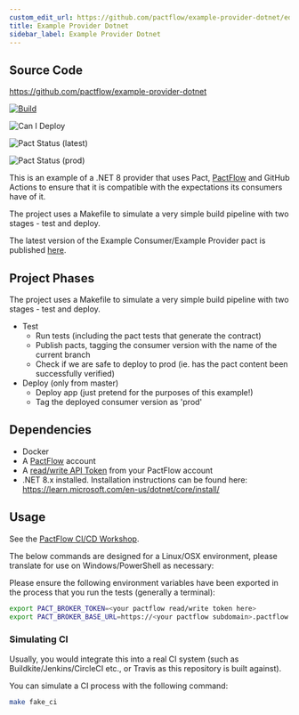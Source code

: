```yaml
---
custom_edit_url: https://github.com/pactflow/example-provider-dotnet/edit/master/README.md
title: Example Provider Dotnet
sidebar_label: Example Provider Dotnet
---
```


<!-- This file has been synced from the pactflow/example-provider-dotnet repository. Please do not edit it directly. The URL of the source file can be found in the custom_edit_url value above -->

## Source Code

https://github.com/pactflow/example-provider-dotnet


[![Build](https://github.com/pactflow/example-provider-dotnet/actions/workflows/build.yml/badge)](https://github.com/pactflow/example-provider-dotnet/actions/workflows/build.yml)

![Can I Deploy](https://testdemo.pactflow.io/pacticipants/pactflow-example-provider-dotnet/branches/master/latest-version/can-i-deploy/to-environment/production/badge)

![Pact Status](https://testdemo.pactflow.io/pacts/provider/pactflow-example-provider-dotnet/consumer/pactflow-example-consumer-dotnet/latest/badge) (latest)

![Pact Status](https://testdemo.pactflow.io/pacts/provider/pactflow-example-provider-dotnet/consumer/pactflow-example-consumer-dotnet/latest/prod/badge) (prod)

This is an example of a .NET 8 provider that uses Pact, [PactFlow](https://pactflow.io) and GitHub Actions to ensure that it is compatible with the expectations its consumers have of it.

The project uses a Makefile to simulate a very simple build pipeline with two stages - test and deploy.

The latest version of the Example Consumer/Example Provider pact is published [here](https://test.pactflow.io/pacts/provider/pactflow-example-provider-dotnet/consumer/pactflow-example-consumer/latest).

## Project Phases

The project uses a Makefile to simulate a very simple build pipeline with two stages - test and deploy.

* Test
  * Run tests (including the pact tests that generate the contract)
  * Publish pacts, tagging the consumer version with the name of the current branch
  * Check if we are safe to deploy to prod (ie. has the pact content been successfully verified)
* Deploy (only from master)
  * Deploy app (just pretend for the purposes of this example!)
  * Tag the deployed consumer version as 'prod'

## Dependencies

* Docker
* A [PactFlow](https://pactflow.io) account
* A [read/write API Token](https://docs.pactflow.io/#configuring-your-api-token) from your PactFlow account
* .NET 8.x installed. Installation instructions can be found here: <https://learn.microsoft.com/en-us/dotnet/core/install/>

## Usage

See the [PactFlow CI/CD Workshop](https://github.com/pactflow/ci-cd-workshop).

The below commands are designed for a Linux/OSX environment, please translate for use on Windows/PowerShell as necessary:

Please ensure the following environment variables have been exported in the process that you run the tests (generally a terminal):

```bash
export PACT_BROKER_TOKEN=<your pactflow read/write token here>
export PACT_BROKER_BASE_URL=https://<your pactflow subdomain>.pactflow.io
```

### Simulating CI

Usually, you would integrate this into a real CI system (such as Buildkite/Jenkins/CircleCI etc., or Travis as this repository is built against).

You can simulate a CI process with the following command:

```bash
make fake_ci
```

